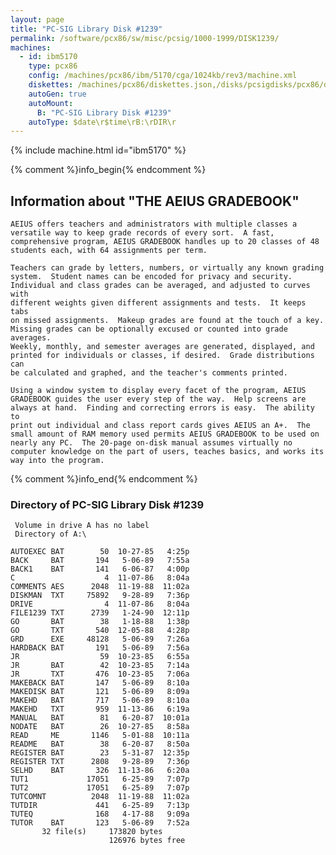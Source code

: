 ```yaml
---
layout: page
title: "PC-SIG Library Disk #1239"
permalink: /software/pcx86/sw/misc/pcsig/1000-1999/DISK1239/
machines:
  - id: ibm5170
    type: pcx86
    config: /machines/pcx86/ibm/5170/cga/1024kb/rev3/machine.xml
    diskettes: /machines/pcx86/diskettes.json,/disks/pcsigdisks/pcx86/diskettes.json
    autoGen: true
    autoMount:
      B: "PC-SIG Library Disk #1239"
    autoType: $date\r$time\rB:\rDIR\r
---
```


{% include machine.html id="ibm5170" %}

{% comment %}info_begin{% endcomment %}

## Information about "THE AEIUS GRADEBOOK"

    AEIUS offers teachers and administrators with multiple classes a
    versatile way to keep grade records of every sort.  A fast,
    comprehensive program, AEIUS GRADEBOOK handles up to 20 classes of 48
    students each, with 64 assignments per term.
    
    Teachers can grade by letters, numbers, or virtually any known grading
    system.  Student names can be encoded for privacy and security.
    Individual and class grades can be averaged, and adjusted to curves with
    different weights given different assignments and tests.  It keeps tabs
    on missed assignments.  Makeup grades are found at the touch of a key.
    Missing grades can be optionally excused or counted into grade averages.
    Weekly, monthly, and semester averages are generated, displayed, and
    printed for individuals or classes, if desired.  Grade distributions can
    be calculated and graphed, and the teacher's comments printed.
    
    Using a window system to display every facet of the program, AEIUS
    GRADEBOOK guides the user every step of the way.  Help screens are
    always at hand.  Finding and correcting errors is easy.  The ability to
    print out individual and class report cards gives AEIUS an A+.  The
    small amount of RAM memory used permits AEIUS GRADEBOOK to be used on
    nearly any PC.  The 20-page on-disk manual assumes virtually no
    computer knowledge on the part of users, teaches basics, and works its
    way into the program.
{% comment %}info_end{% endcomment %}


### Directory of PC-SIG Library Disk #1239

     Volume in drive A has no label
     Directory of A:\

    AUTOEXEC BAT        50  10-27-85   4:25p
    BACK     BAT       194   5-06-89   7:55a
    BACK1    BAT       141   6-06-87   4:00p
    C                    4  11-07-86   8:04a
    COMMENTS AES      2048  11-19-88  11:02a
    DISKMAN  TXT     75892   9-28-89   7:36p
    DRIVE                4  11-07-86   8:04a
    FILE1239 TXT      2739   1-24-90  12:11p
    GO       BAT        38   1-18-88   1:38p
    GO       TXT       540  12-05-88   4:28p
    GRD      EXE     48128   5-06-89   7:26a
    HARDBACK BAT       191   5-06-89   7:56a
    JR                  59  10-23-85   6:55a
    JR       BAT        42  10-23-85   7:14a
    JR       TXT       476  10-23-85   7:06a
    MAKEBACK BAT       147   5-06-89   8:10a
    MAKEDISK BAT       121   5-06-89   8:09a
    MAKEHD   BAT       717   5-06-89   8:10a
    MAKEHD   TXT       959  11-13-86   6:19a
    MANUAL   BAT        81   6-20-87  10:01a
    NODATE   BAT        26  10-27-85   8:58a
    READ     ME       1146   5-01-88  10:11a
    README   BAT        38   6-20-87   8:50a
    REGISTER BAT        23   5-31-87  12:35p
    REGISTER TXT      2808   9-28-89   7:36p
    SELHD    BAT       326  11-13-86   6:20a
    TUT1             17051   6-25-89   7:07p
    TUT2             17051   6-25-89   7:07p
    TUTCOMNT          2048  11-19-88  11:02a
    TUTDIR             441   6-25-89   7:13p
    TUTEQ              168   4-17-88   9:09a
    TUTOR    BAT       123   5-06-89   7:52a
           32 file(s)     173820 bytes
                          126976 bytes free
